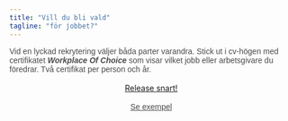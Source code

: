 ```yaml
---
title: "Vill du bli vald"
tagline: "för jobbet?"
---
```

<div style="font-family: Montserrat, sans-serif;color: #494949 !important;">
Vid en lyckad rekrytering väljer båda parter varandra. Stick ut i cv-högen med certifikatet
<i><b>Workplace Of Choice</b></i> som visar vilket jobb eller arbetsgivare du föredrar. Två certifikat per person och år.
</div>

<br>
<div class="button_cont" align="center">
<a class="example_c" href="add-website-here" target="_blank" rel="nofollow noopener">Release snart!</a>
</div>
<br>
<div align="center" style="font-family: Montserrat, sans-serif;color: #494949 !important;">
<a href="certifikat-exempel.pdf" style="color: #494949">Se exempel</a>
</div>

